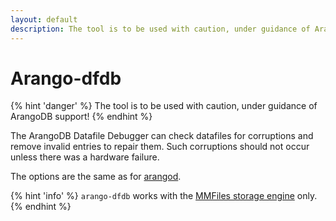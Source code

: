 ```yaml
---
layout: default
description: The tool is to be used with caution, under guidance of ArangoDB support!
---
```

Arango-dfdb
===========

{% hint 'danger' %}
The tool is to be used with caution, under guidance of ArangoDB support!
{% endhint %}

The ArangoDB Datafile Debugger can check datafiles for corruptions
and remove invalid entries to repair them. Such corruptions should
not occur unless there was a hardware failure.

The options are the same as for [arangod](programs-arangod-options.html).

{% hint 'info' %}
`arango-dfdb` works with the
[MMFiles storage engine](architecture-storageengines.html) only.
{% endhint %}
